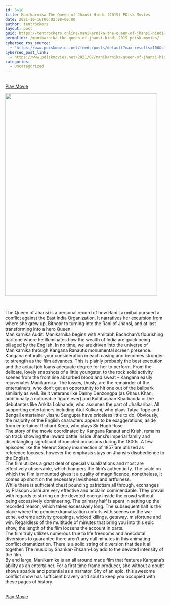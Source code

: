 ```yaml
---
id: 3418
title: Manikarnika The Queen of Jhansi Hindi (2019) PDisk Movies
date: 2021-10-16T06:02:08+00:00
author: tentrockers
layout: post
guid: https://tentrockers.online/manikarnika-the-queen-of-jhansi-hindi-2019-pdisk-movies/
permalink: /manikarnika-the-queen-of-jhansi-hindi-2019-pdisk-movies/
cyberseo_rss_source:
  - 'https://www.pdiskmovies.net/feeds/posts/default?max-results=100&start-index=1201'
cyberseo_post_link:
  - https://www.pdiskmovies.net/2021/07/manikarnika-queen-of-jhansi-hindi-2019.html
categories:
  - Uncategorized
---
```

<a href="https://kuklink.com/1/bnYyZ2U5MDAxZW5h" onclick="window.open('https://kuklink.com/1/bnYyZ2U5MDAxZW5h','popup','width=600,height=600'); return false;" target="popup" rel="noopener"><br /> Play Movie<br /> </a>

<div class="separator">
  <a href="https://www.pdiskmovies.net/2021/07/j" target="_blank" rel="noopener"><img loading="lazy" border="0" data-original-height="1080" data-original-width="810" height="640" src="https://1.bp.blogspot.com/-pp4Bxrd3m1o/YPAenWEWj3I/AAAAAAAAZLQ/B3LdvtR8IcQ9DbI5LOx1wYNQsB3Txu6zQCLcBGAsYHQ/w480-h640/Manikarnika%2BThe%2BQueen%2Bof%2BJhansi.jpg" width="480" /></a>
</div>

&nbsp;

<div>
  <span>The Queen of Jhansi is a personal record of how Rani Laxmibai pursued a conflict against the East India Organization. It narratives her excursion from where she grew up, Bithoor to turning into the Rani of Jhansi, and at last transforming into a hero Queen.&nbsp;</span>
</div>

<div>
  <div>
    <span>Manikarnika Audit: Manikarnika begins with Amitabh Bachchan&#8217;s flourishing baritone where he illuminates how the wealth of India are quick being pillaged by the English. In no time, we are driven into the universe of Manikarnika through Kangana Ranaut&#8217;s monumental screen presence.&nbsp;</span>
  </div>
  
  <div>
    <span>Kangana enthralls your consideration in each casing and becomes stronger to strength as the film advances. This is plainly probably the best execution and the actual job loans adequate degree for her to perform. From the delicate, lovely snapshots of a little youngster, to the rock solid activity scenes from the front line absorbed blood and sweat – Kangana easily rejuvenates Manikarnika. The losses, thusly, are the remainder of the entertainers, who don&#8217;t get an opportunity to hit one out of the ballpark similarly as well. Be it veterans like Danny Denzongpa (as Ghaus Khan, additionally a noticeable figure ever) and Kulbhushan Kharbanda or the debutantes like Ankita Lokhande, who assumes the part of Jhalkaribai. All supporting entertainers including Atul Kulkarni, who plays Tatya Tope and Bengali entertainer Jisshu Sengupta have priceless little to do. Obviously, the majority of the English characters appear to be exaggerations, aside from entertainer Richard Keep, who plays Sir Hugh Rose.&nbsp;</span>
  </div>
  
  <div>
    <span>The story of the movie coordinated by Kangana Ranaut and Krish, remains on track showing the inward battle inside Jhansi&#8217;s imperial family and disentangling significant chronicled occasions during the 1800s. A few episodes like the Meerut Sepoy insurrection of 1857 are utilized as reference focuses, however the emphasis stays on Jhansi&#8217;s disobedience to the English.&nbsp;</span>
  </div>
  
  <div>
    <span>The film utilizes a great deal of special visualizations and most are effectively observable, which hampers the film&#8217;s authenticity. The scale on which the film is mounted gives it a quality of magnificence, nonetheless, it comes up short on the necessary lavishness and artfulness.&nbsp;</span>
  </div>
  
  <div>
    <span>While there is sufficient chest pounding patriotism all through, exchanges by Prasoon Joshi are very effective and acclaim commendable. They prevail with regards to stirring up the devoted energy inside the crowd without being excessively domineering. The primary half is spent in setting up the recorded reason, which takes excessively long. The subsequent half is the place where the genuine dramatization unfurls with scenes on the war zone, extreme activity groupings, wicked killings, getaway, misfortune and win. Regardless of the multitude of minutes that bring you into this epic show, the length of the film loosens the account in parts.&nbsp;</span>
  </div>
  
  <div>
    <span>The film truly utilizes numerous true to life freedoms and anecdotal diversions to guarantee there aren&#8217;t any dull minutes in this animating conflict dramatization. There is a solid string of diversion that ties it all together. The music by Shankar-Ehsaan-Loy add to the devoted intensity of the film.&nbsp;</span>
  </div>
  
  <div>
    <span>By and large, Manikarnika is an all around made film that features Kangana&#8217;s ability as an entertainer. For a first time frame producer, she without a doubt shows sparkle and potential as a narrator. Shy of an epic, this awesome conflict show has sufficient bravery and soul to keep you occupied with these pages of history.</span>
  </div>
</div>

<a href="https://kuklink.com/1/bnYyZ2U5MDAxZW5h" onclick="window.open('https://kuklink.com/1/bnYyZ2U5MDAxZW5h','popup','width=600,height=600'); return false;" target="popup" rel="noopener"><br /> Play Movie<br /> </a>